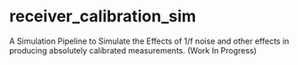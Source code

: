 # receiver_calibration_sim
A Simulation Pipeline to Simulate the Effects of 1/f noise and other effects in producing absolutely calibrated measurements. (Work In Progress)
